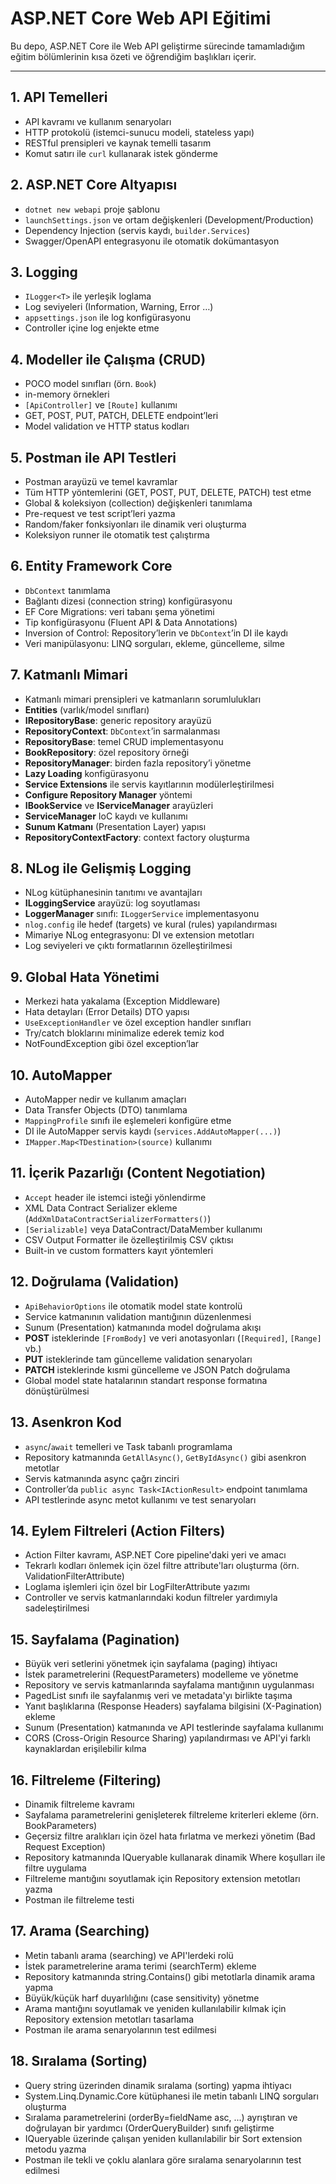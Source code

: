 # ASP.NET Core Web API Eğitimi

Bu depo, ASP.NET Core ile Web API geliştirme sürecinde tamamladığım eğitim bölümlerinin kısa özeti ve öğrendiğim başlıkları içerir.

---

## 1. API Temelleri   
  - API kavramı ve kullanım senaryoları  
  - HTTP protokolü (istemci-sunucu modeli, stateless yapı)  
  - RESTful prensipleri ve kaynak temelli tasarım  
  - Komut satırı ile `curl` kullanarak istek gönderme  

## 2. ASP.NET Core Altyapısı  
  - `dotnet new webapi` proje şablonu  
  - `launchSettings.json` ve ortam değişkenleri (Development/Production)  
  - Dependency Injection (servis kaydı, `builder.Services`)  
  - Swagger/OpenAPI entegrasyonu ile otomatik dokümantasyon  

## 3. Logging   
  - `ILogger<T>` ile yerleşik loglama  
  - Log seviyeleri (Information, Warning, Error …)  
  - `appsettings.json` ile log konfigürasyonu  
  - Controller içine log enjekte etme  

## 4. Modeller ile Çalışma (CRUD)    
  - POCO model sınıfları (örn. `Book`)  
  - in-memory örnekleri  
  - `[ApiController]` ve `[Route]` kullanımı  
  - GET, POST, PUT, PATCH, DELETE endpoint’leri  
  - Model validation ve HTTP status kodları  

## 5. Postman ile API Testleri   
  - Postman arayüzü ve temel kavramlar  
  - Tüm HTTP yöntemlerini (GET, POST, PUT, DELETE, PATCH) test etme  
  - Global & koleksiyon (collection) değişkenleri tanımlama  
  - Pre-request ve test script’leri yazma  
  - Random/faker fonksiyonları ile dinamik veri oluşturma  
  - Koleksiyon runner ile otomatik test çalıştırma

## 6. Entity Framework Core
  - `DbContext` tanımlama  
  - Bağlantı dizesi (connection string) konfigürasyonu  
  - EF Core Migrations: veri tabanı şema yönetimi  
  - Tip konfigürasyonu (Fluent API & Data Annotations)  
  - Inversion of Control: Repository’lerin ve `DbContext`’in DI ile kaydı  
  - Veri manipülasyonu: LINQ sorguları, ekleme, güncelleme, silme  

## 7. Katmanlı Mimari  
  - Katmanlı mimari prensipleri ve katmanların sorumlulukları  
  - **Entities** (varlık/model sınıfları)  
  - **IRepositoryBase**: generic repository arayüzü  
  - **RepositoryContext**: `DbContext`’in sarmalanması  
  - **RepositoryBase**: temel CRUD implementasyonu  
  - **BookRepository**: özel repository örneği  
  - **RepositoryManager**: birden fazla repository’i yönetme  
  - **Lazy Loading** konfigürasyonu  
  - **Service Extensions** ile servis kayıtlarının modülerleştirilmesi  
  - **Configure Repository Manager** yöntemi  
  - **IBookService** ve **IServiceManager** arayüzleri  
  - **ServiceManager** IoC kaydı ve kullanımı  
  - **Sunum Katmanı** (Presentation Layer) yapısı  
  - **RepositoryContextFactory**: context factory oluşturma    

## 8. NLog ile Gelişmiş Logging  
  - NLog kütüphanesinin tanıtımı ve avantajları  
  - **ILoggingService** arayüzü: log soyutlaması  
  - **LoggerManager** sınıfı: `ILoggerService` implementasyonu  
  - `nlog.config` ile hedef (targets) ve kural (rules) yapılandırması  
  - Mimariye NLog entegrasyonu: DI ve extension metotları  
  - Log seviyeleri ve çıktı formatlarının özelleştirilmesi

## 9. Global Hata Yönetimi  
  - Merkezi hata yakalama (Exception Middleware)  
  - Hata detayları (Error Details) DTO yapısı  
  - `UseExceptionHandler` ve özel exception handler sınıfları  
  - Try/catch bloklarını minimalize ederek temiz kod  
  - NotFoundException gibi özel exception’lar  

## 10. AutoMapper  
  - AutoMapper nedir ve kullanım amaçları  
  - Data Transfer Objects (DTO) tanımlama  
  - `MappingProfile` sınıfı ile eşlemeleri konfigüre etme  
  - DI ile AutoMapper servis kaydı (`services.AddAutoMapper(...)`)  
  - `IMapper.Map<TDestination>(source)` kullanımı  

## 11. İçerik Pazarlığı (Content Negotiation)  
  - `Accept` header ile istemci isteği yönlendirme  
  - XML Data Contract Serializer ekleme (`AddXmlDataContractSerializerFormatters()`)  
  - `[Serializable]` veya DataContract/DataMember kullanımı  
  - CSV Output Formatter ile özelleştirilmiş CSV çıktısı  
  - Built-in ve custom formatters kayıt yöntemleri  

## 12. Doğrulama (Validation)  
  - `ApiBehaviorOptions` ile otomatik model state kontrolü  
  - Service katmanının validation mantığının düzenlenmesi  
  - Sunum (Presentation) katmanında model doğrulama akışı  
  - **POST** isteklerinde `[FromBody]` ve veri anotasyonları (`[Required]`, `[Range]` vb.)  
  - **PUT** isteklerinde tam güncelleme validation senaryoları  
  - **PATCH** isteklerinde kısmi güncelleme ve JSON Patch doğrulama  
  - Global model state hatalarının standart response formatına dönüştürülmesi

## 13. Asenkron Kod  
  - `async`/`await` temelleri ve Task tabanlı programlama  
  - Repository katmanında `GetAllAsync()`, `GetByIdAsync()` gibi asenkron metotlar  
  - Servis katmanında async çağrı zinciri  
  - Controller’da `public async Task<IActionResult>` endpoint tanımlama  
  - API testlerinde async metot kullanımı ve test senaryoları  

## 14. Eylem Filtreleri (Action Filters)
  - Action Filter kavramı, ASP.NET Core pipeline'daki yeri ve amacı
  - Tekrarlı kodları önlemek için özel filtre attribute'ları oluşturma (örn. ValidationFilterAttribute)
  - Loglama işlemleri için özel bir LogFilterAttribute yazımı
  - Controller ve servis katmanlarındaki kodun filtreler yardımıyla sadeleştirilmesi  

## 15. Sayfalama (Pagination)
  - Büyük veri setlerini yönetmek için sayfalama (paging) ihtiyacı
  - İstek parametrelerini (RequestParameters) modelleme ve yönetme
  - Repository ve servis katmanlarında sayfalama mantığının uygulanması
  - PagedList<T> sınıfı ile sayfalanmış veri ve metadata'yı birlikte taşıma
  - Yanıt başlıklarına (Response Headers) sayfalama bilgisini (X-Pagination) ekleme
  - Sunum (Presentation) katmanında ve API testlerinde sayfalama kullanımı
  - CORS (Cross-Origin Resource Sharing) yapılandırması ve API'yi farklı kaynaklardan erişilebilir kılma

## 16. Filtreleme (Filtering)
  - Dinamik filtreleme kavramı
  - Sayfalama parametrelerini genişleterek filtreleme kriterleri ekleme (örn. BookParameters)
  - Geçersiz filtre aralıkları için özel hata fırlatma ve merkezi yönetim (Bad Request Exception)
  - Repository katmanında IQueryable kullanarak dinamik Where koşulları ile filtre uygulama
  - Filtreleme mantığını soyutlamak için Repository extension metotları yazma
  - Postman ile filtreleme testi

## 17. Arama (Searching)
  - Metin tabanlı arama (searching) ve API'lerdeki rolü
  - İstek parametrelerine arama terimi (searchTerm) ekleme
  - Repository katmanında string.Contains() gibi metotlarla dinamik arama yapma
  - Büyük/küçük harf duyarlılığını (case sensitivity) yönetme
  - Arama mantığını soyutlamak ve yeniden kullanılabilir kılmak için Repository extension metotları tasarlama
  - Postman ile arama senaryolarının test edilmesi

## 18. Sıralama (Sorting)
  - Query string üzerinden dinamik sıralama (sorting) yapma ihtiyacı
  - System.Linq.Dynamic.Core kütüphanesi ile metin tabanlı LINQ sorguları oluşturma
  - Sıralama parametrelerini (orderBy=fieldName asc, ...) ayrıştıran ve doğrulayan bir yardımcı (OrderQueryBuilder) sınıfı geliştirme
  - IQueryable<T> üzerinde çalışan yeniden kullanılabilir bir Sort extension metodu yazma
  - Postman ile tekli ve çoklu alanlara göre sıralama senaryolarının test edilmesi

	

